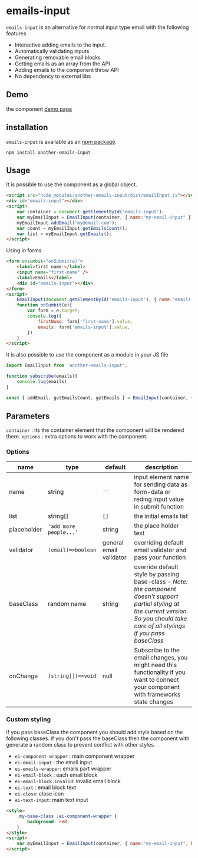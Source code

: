 # emails-input

`emails-input` is an alternative for normal input type email with the following features

- Interactive adding emails to the input.
- Automatically validating inputs
- Generating removable email blocks
- Getting emails as an array from the API
- Adding emails to the component throw API
- No dependency to external libs

## Demo

the component [demo page](javadkh2.github.io/emails-input)

## installation

`emails-input` is available as an [npm package](https://www.npmjs.com/package/another-emails-input).

```
npm install another-emails-input
```

## Usage

It is possible to use the component as a global object.

```HTML
<script src="node_modules/another-emails-input/dist/emailInput.js"></script>
<div id="emails-input"></div>
<script>
    var container = document.getElementById('emails-input');
    var myEmailInput = EmailInput(container, { name:"my-email-input" });
    myEmailInput.addEmail("my@email.com");
    var count = myEmailInput.getEmailsCount();
    var list = myEmailInput.getEmails();
</script>
```

Using in forms

```HTML
<form onsumbit="onSubmit(e)">
    <label>first name:</label>
    <input name="first-name" />
    <label>Emails</label>
    <div id="emails-input"></div>
</form>
<script>
    EmailInput(document.getElementById('emails-input'), { name:"emails-input" });
    function onSumbit(e){
        var form = e.target;
        console.log({
            firstName: form['first-name'].value,
            emails: form['emails-input'].value,
        })
    }
</script>
```

It is also possible to use the component as a module in your JS file

```javascript
import EmailInput from 'another-emails-input';

function subscribe(emails){
    console.log(emails)
}

const { addEmail, getEmailsCount, getEmails } = EmailInput(container, { name: 'my-email-input', subscribe });
```

## Parameters
`container` : its the container element that the component will be rendered there.
`options` : extra options to work with the component.
### Options
| name | type | default | description
|------|------|---------|------------
| name | string| `''` | input element name for sending data as form-data or reding input value in submit function
| list | string[]| `[]` | the initial emails list
| placeholder | `'add more people...'` |string | the place holder text 
| validator | `(email)=>boolean` | general email validator | overriding default email validator and pass your function
| baseClass | random name |string| override default style by passing base-class - *Note: the component doesn't support partial styling at the current version. So you should take care of all stylings if you pass baseClass*
| onChange | `(string[])=>void` | null | Subscribe to the email changes, you might need this functionality if you want to connect your component with frameworks state changes 

### Custom styling
if you pass baseClass the component you should add style based on the following classes. if you don't pass the baseClass then the component with generate a random class to prevent conflict with other styles.
* `ei-component-wrapper` : main component wrapper 
* `ei-email-input` : the email input
* `ei-emails-wrapper`: emails part wrapper
* `ei-email-block` : each email block
* `ei-email-block.invalid`: invalid email block
* `ei-text` : email block text
* `ei-close`: close icon
* `ei-text-input`: main text input

```HTML
<style>
    .my-base-class .ei-component-wrapper {
        background: red;
    }
</style>
<script>
    var myEmailInput = EmailInput(container, { name:"my-email-input", baseClass: 'my-base-class' });
</script>
```


